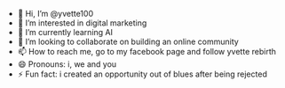 - 👋 Hi, I’m @yvette100
- 👀 I’m interested in digital marketing
- 🌱 I’m currently learning AI
- 💞️ I’m looking to collaborate on building an online community
- 📫 How to reach me, go to my facebook page and follow yvette rebirth
- 😄 Pronouns: i, we and you
- ⚡ Fun fact: i created an opportunity out of blues after being rejected

<!---
yvette100/yvette100 is a ✨ special ✨ repository because its `README.md` (this file) appears on your GitHub profile.
You can click the Preview link to take a look at your changes.
--->
